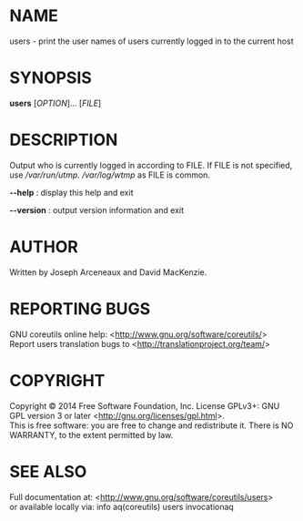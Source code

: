 NAME
====

users - print the user names of users currently logged in to the current host

SYNOPSIS
========

**users** [*OPTION*]... [*FILE*]

DESCRIPTION
===========

Output who is currently logged in according to FILE. If FILE is not specified, use */var/run/utmp*. */var/log/wtmp* as FILE is common.

**--help**
:   display this help and exit

**--version**
:   output version information and exit

AUTHOR
======

Written by Joseph Arceneaux and David MacKenzie.

REPORTING BUGS
==============

GNU coreutils online help: \<<http://www.gnu.org/software/coreutils/>\>\
 Report users translation bugs to \<<http://translationproject.org/team/>\>

COPYRIGHT
=========

Copyright © 2014 Free Software Foundation, Inc. License GPLv3+: GNU GPL version 3 or later \<<http://gnu.org/licenses/gpl.html>\>.\
 This is free software: you are free to change and redistribute it. There is NO WARRANTY, to the extent permitted by law.

SEE ALSO
========

Full documentation at: \<<http://www.gnu.org/software/coreutils/users>\>\
 or available locally via: info aq(coreutils) users invocationaq
